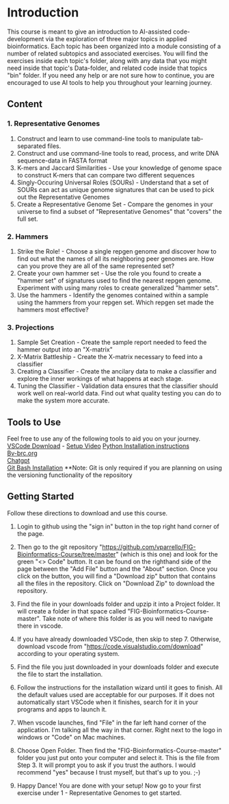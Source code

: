 <!--
Created by: Victoria Parrello
Last Updated: 2/8/2024
-->

# Introduction

This course is meant to give an introduction to AI-assisted code-development via the exploration of three major topics in applied bioinformatics. Each topic has been organized into a module consisting of a number of related subtopics and associated exercises. You will find the exercises inside each topic's folder, along with any data that you might need inside that topic's Data-folder, and related code inside that topics "bin" folder. If you need any help or are not sure how to continue, you are encouraged to use AI tools to help you throughout your learning journey.

## Content

### 1. Representative Genomes  
1. Construct and learn to use command-line tools to manipulate tab-separated files.
2. Construct and use command-line tools to read, process, and write DNA sequence-data in FASTA format
3. K-mers and Jaccard Similarities - Use your knowledge of genome space to construct K-mers that can compare two different sequences
3. Singly-Occuring Universal Roles (SOURs) - Understand that a set of SOURs can act as unique genome signatures that can be used to pick out the Representative Genomes
4. Create a Representative Genome Set - Compare the genomes in your universe to find a subset of "Representative Genomes" that "covers" the full set.
### 2. Hammers  
1.  Strike the Role! - Choose a single repgen genome and discover how to find out what the names of all its neighboring peer genomes are. How can you prove they are all of the same represented set?
2.  Create your own hammer set - Use the role you found to create a "hammer set" of signatures used to find the nearest repgen genome. Experiment with using many roles to create generalized "hammer sets".
3. Use the hammers - Identify the genomes contained within a sample using the hammers from your repgen set. Which repgen set made the hammers most effective?
### 3. Projections  
1.  Sample Set Creation - Create the sample report needed to feed the hammer output into an "X-matrix"
2.  X-Matrix Battleship - Create the X-matrix necessary to feed into a classifier
3.  Creating a Classifier - Create the ancilary data to make a classifier and explore the inner workings of what happens at each stage.
4.  Tuning the Classifier - Validation data ensures that the classifier should work well on real-world data. Find out what quality testing you can do to make the system more accurate. 

## Tools to Use

Feel free to use any of the following tools to aid you on your journey.   
[VSCode Download](https://code.visualstudio.com/download) - [Setup Video](https://code.visualstudio.com/docs/setup/setup-overview)
[Python Installation instructions](https://github.com/PackeTsar/Install-Python)  
[Bv-brc.org](https://www.bv-brc.org/)  
[Chatgpt](https://chat.openai.com/)  
[Git Bash Installation](https://git-scm.com/downloads)
**Note: Git is only required if you are planning on using the versioning functionality of the repository

## Getting Started

Follow these directions to download and use this course.

1. Login to github using the "sign in" button in the top right hand corner of the page. 

2. Then go to the git repository "https://github.com/vparrello/FIG-Bioinformatics-Course/tree/master" (which is this one) and look for the green "<> Code" button. It can be found on the righthand side of the page between the "Add File" button and the "About" section. Once you click on the button, you will find a "Download zip" button that contains all the files in the repository. Click on "Download Zip" to download the repository.

3. Find the file in your downloads folder and upzip it into a Project folder. It will create a folder in that space called "FIG-Bioinformatics-Course-master". Take note of where this folder is as you will need to navigate there in vscode.

4. If you have already downloaded VSCode, then skip to step 7. Otherwise, download vscode from "https://code.visualstudio.com/download" according to your operating system.

5. Find the file you just downloaded in your downloads folder and execute the file to start the installation.

6. Follow the instructions for the installation wizard until it goes to finish. All the default values used are acceptable for our purposes. If it does not automatically start VSCode when it finishes, search for it in your programs and apps to launch it.

7. When vscode launches, find "File" in the far left hand corner of the application. I'm talking all the way in that corner. Right next to the logo in windows or "Code" on Mac machines.

8. Choose Open Folder. Then find the "FIG-Bioinformatics-Course-master" folder you just put onto your computer and select it. This is the file from Step 3. It will prompt you to ask if you trust the authors. I would recommend "yes" because I trust myself, but that's up to you. ;-)

9. Happy Dance! You are done with your setup! Now go to your first exercise under 1 - Representative Genomes to get started.         
